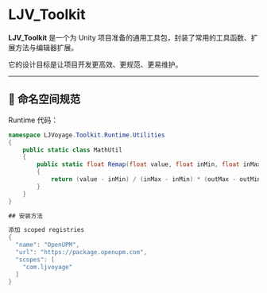 # LJV_Toolkit

**LJV_Toolkit** 是一个为 Unity 项目准备的通用工具包，封装了常用的工具函数、扩展方法与编辑器扩展。

它的设计目标是让项目开发更高效、更规范、更易维护。

---


## 🧠 命名空间规范

Runtime 代码：
```csharp
namespace LJVoyage.Toolkit.Runtime.Utilities
{
    public static class MathUtil
    {
        public static float Remap(float value, float inMin, float inMax, float outMin, float outMax)
        {
            return (value - inMin) / (inMax - inMin) * (outMax - outMin) + outMin;
        }
    }
}

## 安装方法

添加 scoped registries
{
  "name": "OpenUPM",
  "url": "https://package.openupm.com",
  "scopes": [
    "com.ljvoyage"
  ]
}
